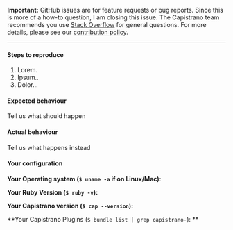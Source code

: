 **Important:** GitHub issues are for feature requests or bug reports. Since this is more of a how-to question, I am closing this issue. The Capistrano team recommends you use [Stack Overflow](http://stackoverflow.com/questions/tagged/capistrano) for general questions. For more details, please see our [contribution policy](https://github.com/capistrano/capistrano/blob/master/CONTRIBUTING.md).

---

#### Steps to reproduce
1. Lorem.
2. Ipsum..
3. Dolor...

#### Expected behaviour
Tell us what should happen

#### Actual behaviour
Tell us what happens instead

#### Your configuration

**Your Operating system (`$ uname -a` if on Linux/Mac)**:

**Your Ruby Version (`$ ruby -v`):**

**Your Capistrano version (`$ cap --version`):**

**Your Capistrano Plugins (`$ bundle list | grep capistrano-`): **
